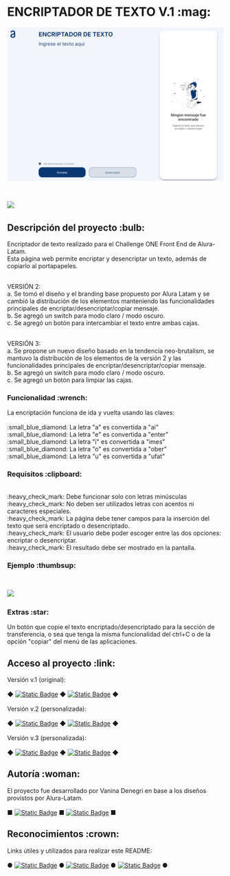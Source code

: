 <h1>ENCRIPTADOR DE TEXTO V.1 :mag:</h1>

<p align="center">
    <img src="./assets/Portada.png" alt="vista del encriptador" width="600">
</p>
<br>
<p align="left">
    <img src="https://img.shields.io/badge/STATUS-EN%20DESAROLLO-green">
</p>


<h2>Descripción del proyecto :bulb:</h2>
<p>
    Encriptador de texto realizado para el Challenge ONE Front End de Alura-Latam.
    <br>Esta página web permite encriptar y desencriptar un texto, además de copiarlo al portapapeles.
</p>
<br> VERSIÓN 2:
<br>a. Se tomó el diseño y el branding base propuesto por Alura Latam y se cambió la distribución de los elementos manteniendo las funcionalidades principales de encriptar/desencriptar/copiar mensaje.
<br>b. Se agregó un switch para modo claro / modo oscuro.
<br>c. Se agregó un botón para intercambiar el texto entre ambas cajas.
</p>
<br> VERSIÓN 3:
<br>a. Se propone un nuevo diseño basado en la tendencia neo-brutalism, se mantuvo la distribución de los elementos de la versión 2 y las funcionalidades principales de encriptar/desencriptar/copiar mensaje.
<br>b. Se agregó un switch para modo claro / modo oscuro.
<br>c. Se agregó un botón para limpiar las cajas.
</p>

<h3>Funcionalidad :wrench:</h3>
<p>
    La encriptación funciona de ida y vuelta usando las claves:
    <br>
    <br>:small_blue_diamond: La letra "a" es convertida a "ai"
    <br>:small_blue_diamond: La letra "e" es convertida a "enter"
    <br>:small_blue_diamond: La letra "i" es convertida a "imes"
    <br>:small_blue_diamond: La letra "o" es convertida a "ober"
    <br>:small_blue_diamond: La letra "u" es convertida a "ufat"
</p>

<h3>Requisitos :clipboard:</h3>
<p>
    <br>:heavy_check_mark: Debe funcionar solo con letras minúsculas
    <br>:heavy_check_mark: No deben ser utilizados letras con acentos ni caracteres especiales.
    <br>:heavy_check_mark: La página debe tener campos para la inserción del texto que será encriptado o desencriptado.
    <br>:heavy_check_mark: El usuario debe poder escoger entre las dos opciones: encriptar o desencriptar.
    <br>:heavy_check_mark: El resultado debe ser mostrado en la pantalla.
</p>

<h3>Ejemplo :thumbsup:</h3>      
<br> 
<p align="left">
    <img src="https://img.shields.io/badge/gato_=>_galtober_<=>_galtober_=>_gato-gray?style=flat">
</p>

<h3>Extras :star:</h3>
<p>
    Un botón que copie el texto encriptado/desencriptado para la sección de transferencia, o sea que tenga la misma funcionalidad del ctrl+C o de la opción "copiar" del menú de las aplicaciones.
</p>

<h2>Acceso al proyecto :link:</h2>
<p>
    Versión v.1 (original):
<br>
<br>  
    &#9670;
    <a href="https://github.com/VannDennOk/alura-encriptador-texto"><img alt="Static Badge" src="https://img.shields.io/badge/GitHub_del_proyecto_v1-indigo"></a>
    &#9670;
    <a href="https://vanndennok.github.io/alura-encriptador-texto"><img alt="Static Badge" src="https://img.shields.io/badge/GitHub_Page_v1-indigo"></a>
    &#9670;
<br>
<br>
    Versión v.2 (personalizada):
<br>
<br>  
    &#9670;
    <a href="https://github.com/VannDennOk/alura-encriptador-texto-v2"><img alt="Static Badge" src="https://img.shields.io/badge/GitHub_del_proyecto_v2-indigo"></a>
    &#9670;
    <a href="https://vanndennok.github.io/alura-encriptador-texto-v2"><img alt="Static Badge" src="https://img.shields.io/badge/GitHub_Page_v2-indigo"></a>
    &#9670;
<br>
<br>  
    Versión v.3 (personalizada):
<br>
<br>  
    &#9670;
    <a href="https://github.com/VannDennOk/alura-encriptador-texto-v3"><img alt="Static Badge" src="https://img.shields.io/badge/GitHub_del_proyecto_v3-indigo"></a>
    &#9670;
    <a href="https://vanndennok.github.io/alura-encriptador-texto-v3"><img alt="Static Badge" src="https://img.shields.io/badge/GitHub_Page_v3-indigo"></a>
    &#9670;
</p>

<h2>Autoría :woman:</h2>
<p>
    El proyecto fue desarrollado por Vanina Denegri en base a los diseños provistos por Alura-Latam.
<br>
<br> 
    &#9632;
    <a href="https://github.com/VannDennOk/"><img alt="Static Badge" src="https://img.shields.io/badge/Mi_perfil_de_GitHub-blue"></a> 
    &#9632; 
    <a href="https://www.linkedin.com/in/vaninadenegri/"><img alt="Static Badge" src="https://img.shields.io/badge/Mi_perfil_de_LinkedIn-blue"></a> 
    &#9632;
</p>

<h2>Reconocimientos :crown:</h2>
<p>
    Links útiles y utilizados para realizar este README:
<br>
<br> 
    &#9679;
    <a href="https://gist.github.com/rxaviers/7360908"><img alt="Static Badge" src="https://img.shields.io/badge/Lista_de_emojis_para_GitHub-darkslategray"></a>
    &#9679;
    <a href="https://shields.io"><img alt="Static Badge" src="https://img.shields.io/badge/Img Shields-darkslategray"></a>
    &#9679;
    <a href="https://github.com/othneildrew/Best-README-Template/tree/master"><img alt="Static Badge" src="https://img.shields.io/badge/Ejemplo_Modelo_de_ReadMe-darkslategray "></a>
    &#9679; 
</p>